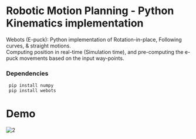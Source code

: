 # Robotic Motion Planning - Python Kinematics implementation  
Webots (E-puck): Python implementation of Rotation-in-place, Following curves, & straight motions.  
Computing position in real-time (Simulation time), and pre-computing the e-puck movements based on the input way-points.  

### Dependencies 
     pip install numpy  
     pip install webots  

# Demo  
![2](https://user-images.githubusercontent.com/64340009/225180511-74a327ce-53a3-4cf9-bce9-88a728bf055a.gif)
